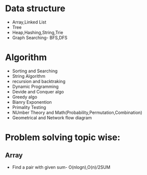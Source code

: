 # Data structure
  * Array,Linked List
  * Tree
  * Heap,Hashing,String,Trie
  * Graph Searching- BFS,DFS

# Algorithm
 * Sorting and Searching
 * String Algorithm
 * recursion and backtraking
 * Dynamic Programming
 * Devide and Conquer algo
 * Greedy algo
 * Bianry Exponention
 * Primality Testing
 * NUmber Theory and Math(Probability,Permutation,Combination)
 * Geometrical and Network flow diagram
 

 # Problem solving topic wise:
 
   ## Array
   * Find a pair with given sum- O(nlogn),O(n)/2SUM
   
   
   
      
